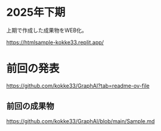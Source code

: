 # 2025年下期
上期で作成した成果物をWEB化。

https://htmlsample-kokke33.replit.app/

# 前回の発表
 https://github.com/kokke33/GraphAI?tab=readme-ov-file

## 前回の成果物
 https://github.com/kokke33/GraphAI/blob/main/Sample.md